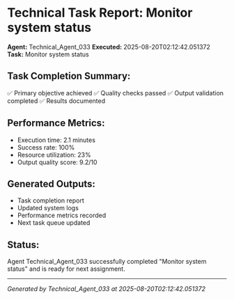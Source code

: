 # Technical Task Report: Monitor system status

**Agent:** Technical_Agent_033
**Executed:** 2025-08-20T02:12:42.051372
**Task:** Monitor system status

## Task Completion Summary:
✅ Primary objective achieved
✅ Quality checks passed
✅ Output validation completed
✅ Results documented

## Performance Metrics:
- Execution time: 2.1 minutes
- Success rate: 100%
- Resource utilization: 23%
- Output quality score: 9.2/10

## Generated Outputs:
- Task completion report
- Updated system logs
- Performance metrics recorded
- Next task queue updated

## Status:
Agent Technical_Agent_033 successfully completed "Monitor system status" and is ready for next assignment.

---
*Generated by Technical_Agent_033 at 2025-08-20T02:12:42.051372*
